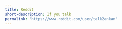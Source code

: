 ```yaml
---
title: Reddit
short-description: If you talk
permalink: "https://www.reddit.com/user/talk2ankan"
---
```

